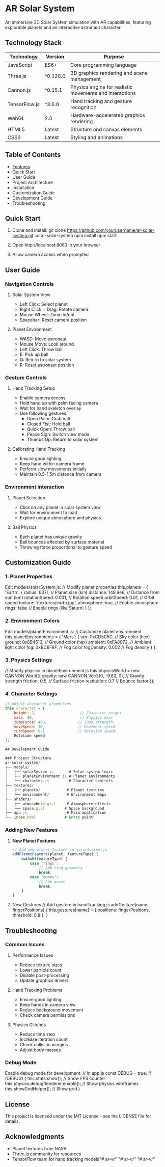 # AR Solar System

An immersive 3D Solar System simulation with AR capabilities, featuring explorable planets and an interactive astronaut character.

## Technology Stack

| Technology | Version | Purpose |
|------------|---------|----------|
| JavaScript | ES6+ | Core programming language |
| Three.js | ^0.128.0 | 3D graphics rendering and scene management |
| Cannon.js | ^0.15.1 | Physics engine for realistic movements and interactions |
| TensorFlow.js | ^3.0.0 | Hand tracking and gesture recognition |
| WebGL | 2.0 | Hardware-accelerated graphics rendering |
| HTML5 | Latest | Structure and canvas elements |
| CSS3 | Latest | Styling and animations |

## Table of Contents
- [Features](#features)
- [Quick Start](#quick-start)
- User Guide
- Project Architecture
- Installation
- Customization Guide
- Development Guide
- Troubleshooting

## Quick Start

1. Clone and install:
git clone https://github.com/yourusername/ar-solar-system.git
cd ar-solar-system
npm install
npm start

2. Open http://localhost:8080 in your browser
3. Allow camera access when prompted

## User Guide

### Navigation Controls

1. Solar System View
   - Left Click: Select planet
   - Right Click + Drag: Rotate camera
   - Mouse Wheel: Zoom in/out
   - Spacebar: Reset camera position

2. Planet Environment
   - WASD: Move astronaut
   - Mouse Move: Look around
   - Left Click: Throw ball
   - E: Pick up ball
   - Q: Return to solar system
   - R: Reset astronaut position

### Gesture Controls

1. Hand Tracking Setup
   - Enable camera access
   - Hold hand up with palm facing camera
   - Wait for hand skeleton overlay
   - Use following gestures:
     - Open Palm: Grab ball
     - Closed Fist: Hold ball
     - Quick Open: Throw ball
     - Peace Sign: Switch view mode
     - Thumbs Up: Return to solar system

2. Calibrating Hand Tracking
   - Ensure good lighting
   - Keep hand within camera frame
   - Perform slow movements initially
   - Maintain 0.5-1.5m distance from camera

### Environment Interaction

1. Planet Selection
   - Click on any planet in solar system view
   - Wait for environment to load
   - Explore unique atmosphere and physics

2. Ball Physics
   - Each planet has unique gravity
   - Ball bounces affected by surface material
   - Throwing force proportional to gesture speed

## Customization Guide

### 1. Planet Properties

Edit models/solarSystem.js:
// Modify planet properties
this.planets = {
    'Earth': {
        radius: 6371,              // Planet size (km)
        distance: 149.6e6,         // Distance from sun (km)
        rotationSpeed: 0.001,      // Rotation speed
        orbitSpeed: 0.01,          // Orbit speed
        texture: '/textures/earth.jpg',
        atmosphere: true,          // Enable atmosphere
        rings: false               // Enable rings (like Saturn)
    }
};

### 2. Environment Colors

Edit models/planetEnvironment.js:
// Customize planet environment
this.planetEnvironments = {
    'Mars': {
        sky: 0xCD5C5C,            // Sky color (hex)
        ground: 0x8B4513,         // Ground color (hex)
        ambient: 0xFA8072,        // Ambient light color
        fog: 0xBC8F8F,           // Fog color
        fogDensity: 0.002         // Fog density
    }
};

### 3. Physics Settings

// Modify physics in planetEnvironment.js
this.physicsWorld = new CANNON.World({
    gravity: new CANNON.Vec3(0, -9.82, 0),  // Gravity strength
    friction: 0.5,                          // Surface friction
    restitution: 0.7                        // Bounce factor
});

### 4. Character Settings

```javascript
// Adjust character properties
this.character = {
    height: 2,                    // Character height
    mass: 80,                     // Physics mass
    jumpForce: 400,              // Jump strength
    moveSpeed: 10,               // Movement speed
    turnSpeed: 0.1               // Rotation speed
    Rotation speed
};

## Development Guide

### Project Structure
ar-solar-system/
├── models/
│   ├── solarSystem.js       # Solar system logic
│   ├── planetEnvironment.js # Planet environments
│   └── character.js         # Character controls
├── textures/
│   ├── planets/            # Planet textures
│   └── environment/        # Environment maps
├── shaders/
│   ├── atmosphere.glsl     # Atmosphere effects
│   └── space.glsl         # Space background
├── app.js                  # Main application
└── index.html             # Entry point
```

### Adding New Features

1. **New Planet Features**
   ```javascript
   // Add new planet feature in solarSystem.js
   addPlanetFeature(planet, featureType) {
       switch(featureType) {
           case 'rings':
               // Add ring geometry
               break;
           case 'moons':
               // Add moons
               break;
       }
   }
   ```

2. New Gestures
      // Add gesture in handTracking.js
   addGesture(name, fingerPositions) {
       this.gestures[name] = {
           positions: fingerPositions,
           threshold: 0.8
       };
   }
   

## Troubleshooting

### Common Issues

1. Performance Issues
   - Reduce texture sizes
   - Lower particle count
   - Disable post-processing
   - Update graphics drivers

2. Hand Tracking Problems
   - Ensure good lighting
   - Keep hands in camera view
   - Reduce background movement
   - Check camera permissions

3. Physics Glitches
   - Reduce time step
   - Increase iteration count
   - Check collision margins
   - Adjust body masses

### Debug Mode

Enable debug mode for development:
// In app.js
const DEBUG = true;
if (DEBUG) {
    this.stats.show();           // Show FPS counter
    this.physics.debugRenderer.enable(); // Show physics wireframes
    this.showGridHelper();      // Show grid
}

## License
This project is licensed under the MIT License - see the LICENSE file for details.

## Acknowledgments
- Planet textures from NASA
- Three.js community for resources
- TensorFlow team for hand tracking models"# ar-vr" 
"# ar-vr" 
"# ar-vr" 
